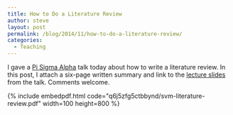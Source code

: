 ```yaml
---
title: How to Do a Literature Review
author: steve
layout: post
permalink: /blog/2014/11/how-to-do-a-literature-review/
categories:
  - Teaching
---
```

I gave a [Pi Sigma Alpha][1] talk today about how to write a literature review. In this post, I attach a six-page written summary and link to the [lecture slides](https://www.dropbox.com/s/w7fql80p23e6x2a/svm-literature-review-lecture.pdf?dl=0) from the talk. Comments welcome.

{% include embedpdf.html code="q6j5zfg5ctbbynd/svm-literature-review.pdf" width=100 height=800 %}

 [1]: http://svmiller.com/for-students/pi-sigma-alpha/
 [2]: http://svmiller.com/wp-content/uploads/svm-literature-review.pdf
 [3]: http://svmiller.com/wp-content/uploads/svm-literature-review-lecture.pdf
